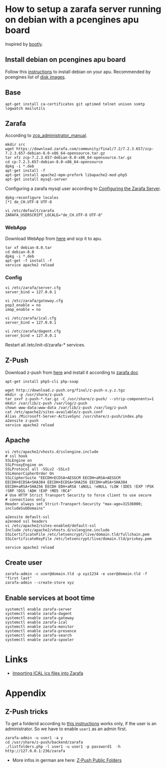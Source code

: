 # How to setup a zarafa server running on debian with a pcengines apu board

Inspired by [bootly](https://github.com/nikslor/bootly).

## Install debian on pcengines apu board

Follow this [instructions](https://github.com/ssinyagin/pcengines-apu-debian-cd)
to install debian on your apu. Recommended by pcengines list of
[disk images](http://pcengines.ch/howto.htm#images).

## Base

	apt-get install ca-certificates git uptimed telnet unison ssmtp logwatch mailutils

## Zarafa

According to [zcp_administrator_manual](https://documentation.zarafa.com/zcp_administrator_manual/installing.html).

	mkdir src
	wget https://download.zarafa.com/community/final/7.2/7.2.3.657/zcp-7.2.3.657-debian-8.0-x86_64-opensource.tar.gz
	tar xfz zcp-7.2.3.657-debian-8.0-x86_64-opensource.tar.gz
	cd cp-7.2.3.657-debian-8.0-x86_64-opensource
	dpkg -i *.deb
	apt-get install -f
	apt-get install apache2-mpm-prefork libapache2-mod-php5
	apt-get install mysql-server

Configuring a zarafa mysql user according to [Configuring the Zarafa Server](https://documentation.zarafa.com/zcp_administrator_manual/configure_zcp_components.html#configure-the-zarafa-server).

	dpkg-reconfigure locales
	[*] de_CH.UTF-8 UTF-8

	vi /etc/default/zarafa
	ZARAFA_USERSCRIPT_LOCALE="de_CH.UTF-8 UTF-8"

### WebApp

Download WebApp from [here](https://download.zarafa.com/community/final/WebApp/2.2.0/) and scp it to apu.

	tar xf debian-8.0.tar
	cd debian-8.0
	dpkg -i *.deb
	apt-get -f install -f
	service apache2 reload

### Config

	vi /etc/zarafa/server.cfg
	server_bind = 127.0.0.1

	vi /etc/zarafa/gateway.cfg
	pop3_enable = no
	imap_enable = no

	vi /etc/zarafa/ical.cfg
	server_bind = 127.0.0.1

	vi /etc/zarafa/dagent.cfg
	server_bind = 127.0.0.1

Restart all /etc/init-d/zarafa-\* services.

## Z-Push

Download z-push from [here](http://download.z-push.org/final/) and install it according to [zarafa doc](https://documentation.zarafa.com/zcp_administrator_manual/configure_zcp_components.html#configure-z-push-activesync-for-mobile-devices)

	apt-get install php5-cli php-soap

	wget http://download.z-push.org/final/z-push-x.y.z.tgz
	mkdir -p /usr/share/z-push
	tar zxvf z-push-*.tar.gz -C /usr/share/z-push/ --strip-components=1
	mkdir /var/lib/z-push /var/log/z-push
	chown www-data:www-data /var/lib/z-push /var/log/z-push
	cat /etc/apache2/sites-available/z-push.conf 
	Alias /Microsoft-Server-ActiveSync /usr/share/z-push/index.php
	a2ensite z-push
	service apache2 reload

## Apache

	vi /etc/apache2/vhosts.d/sslengine.include
	# ssl hook
	SSLEngine on
	SSLProxyEngine on
	SSLProtocol all -SSLv2 -SSLv3
	SSLHonorCipherOrder On
	SSLCipherSuite "EECDH+ECDSA+AESGCM EECDH+aRSA+AESGCM EECDH+ECDSA+SHA384 EECDH+ECDSA+SHA256 EECDH+aRSA+SHA384 EECDH+aRSA+SHA256 EECDH EDH+aRSA !aNULL !eNULL !LOW !3DES !EXP !PSK !SRP !DSS !ADH !EXP !MD5 !RC4"
	# Use HTTP Strict Transport Security to force client to use secure
	# connections only
	Header always set Strict-Transport-Security "max-age=31536000; includeSubDomains"

	a2ensite default-ssl
	a2enmod ssl headers
	vi /etc/apache2/sites-enabled/default-ssl
	Include /etc/apache2/vhosts.d/sslengine.include
	SSLCertificateFile /etc/letsencrypt/live/domain.tld/fullchain.pem
	SSLCertificateKeyFile /etc/letsencrypt/live/domain.tld/privkey.pem

	service apache2 reload

## Create user

	zarafa-admin -c user@domain.tld -p xyz1234 -e user@domain.tld -f "first last"
	zarafa-admin --create-store xyz

## Enable services at boot time

	systemctl enable zarafa-server
	systemctl enable zarafa-dagent
	systemctl enable zarafa-gateway
	systemctl enable zarafa-ical
	systemctl enable zarafa-monitor
	systemctl enable zarafa-presence
	systemctl enable zarafa-search
	systemctl enable zarafa-spooler

# Links

* [Importing ICAL ics files into Zarafa](https://wiki.zarafa.com/index.php/Importing_ICAL_ics_files_into_Zarafa)

# Appendix

## Z-Push tricks

To get a folderid according to [this instructions](https://wiki.zarafa.com/index.php/Z-Push_shared_and_public_folder_sync) works only, if the user is an
administrator. So we have to enable `user1` as an admin first. 

	zarafa-admin -u user1 -a y
	cd /usr/share/z-push/backend/zarafa
	./listfolders.php -l user1 -u user1 -p password1  -h http://127.0.0.1:236/zarafa

* More infos in german are here: [Z-Push Public Folders](https://www.mars-solutions.de/knowledgebase/z-Push)

